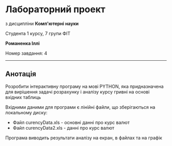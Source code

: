 # Лабораторний проект

з дисципліни **Комп'ютерні науки**

Студента 1 курсу, 7 групи  ФІТ

**Романенка Іллі**

Номер завдання: 4

---

## Анотація

Розробити інтерактивну програму на мові PYTHON, яка придназначена для вирішення задачі розрахунку і аналізу курсу гривні на основі вхідних таблиць

Вхідними даними для програми є лінійні файли, що зберігаються на локальному диску:

- Файл curencyData.xls - основні данні про курс валют
- Файл curencyData2.xls - данні про курс валют

Програма виводить результати аналізу на екран, в файлах та на графік